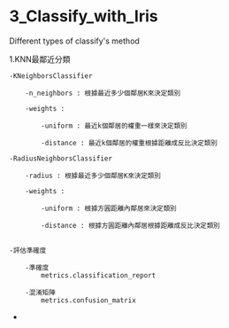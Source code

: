 # 3_Classify_with_Iris
Different types of classify's method

1.KNN最鄰近分類

	-KNeighborsClassifier

		-n_neighbors : 根據最近多少個鄰居K來決定類別

		-weights : 

			-uniform : 最近k個鄰居的權重一樣來決定類別

			-distance : 最近k個鄰居的權重根據距離成反比決定類別
  
	-RadiusNeighborsClassifier
    
		-radius : 根據最近多少個鄰居K來決定類別

		-weights : 

			-uniform : 根據方圓距離內鄰居來決定類別

			-distance : 根據方圓距離內鄰居根據距離成反比決定類別


  	-評估準確度
  		
		-準確度
			metrics.classification_report
		
		-混淆矩陣
			metrics.confusion_matrix
  	
  
  -
